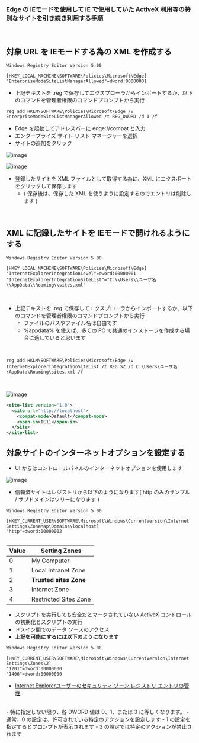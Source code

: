 ### Edge の IEモードを使用して IE で使用していた ActiveX 利用等の特別なサイトを引き続き利用する手順

<br>

## 対象 URL を IEモードする為の XML を作成する
```
Windows Registry Editor Version 5.00

[HKEY_LOCAL_MACHINE\SOFTWARE\Policies\Microsoft\Edge]
"EnterpriseModeSiteListManagerAllowed"=dword:00000001

```

- 上記テキストを .reg で保存してエクスプローラからインポートするか、以下のコマンドを管理者権限のコマンドプロンプトから実行

```
reg add HKLM\SOFTWARE\Policies\Microsoft\Edge /v EnterpriseModeSiteListManagerAllowed /t REG_DWORD /d 1 /f
```

- Edge を起動してアドレスバーに edge://compat と入力
- エンタープライズ サイト リスト マネージャーを選択
- サイトの追加をクリック

![image](https://user-images.githubusercontent.com/1501327/151492507-56006468-02af-4f8b-9738-c2a4498bb7a6.png)

![image](https://user-images.githubusercontent.com/1501327/151492626-61115803-f1d0-48d3-ad8f-5108e5443ee4.png)

- 登録したサイトを XML ファイルとして取得する為に、XML にエクスポートをクリックして保存します
  - ( 保存後は、保存した XML を使うように設定するのでエントリは削除します )

<br>

## XML に記録したサイトを IEモードで開けれるようにする
```
Windows Registry Editor Version 5.00

[HKEY_LOCAL_MACHINE\SOFTWARE\Policies\Microsoft\Edge]
"InternetExplorerIntegrationLevel"=dword:00000001
"InternetExplorerIntegrationSiteList"="C:\\Users\\ユーザ名\\AppData\\Roaming\\sites.xml"

```

<br>

- 上記テキストを .reg で保存してエクスプローラからインポートするか、以下のコマンドを管理者権限のコマンドプロンプトから実行
  - ファイルのパスやファイル名は自由です
  - %appdata% を使えば、多くの PC で共通のインストーラを作成する場合に適していると思います

<br>

```
reg add HKLM\SOFTWARE\Policies\Microsoft\Edge /v InternetExplorerIntegrationSiteList /t REG_SZ /d C:\Users\ユーザ名\AppData\Roaming\sites.xml /f
```

<br>

![image](https://user-images.githubusercontent.com/1501327/151495246-3e7c82bf-b7be-43b2-87c9-db4df1ec1104.png)

```xml
<site-list version="1.0">
  <site url="http://localhost">
    <compat-mode>Default</compat-mode>
    <open-in>IE11</open-in>
  </site>
</site-list>
```

## 対象サイトのインターネットオプションを設定する

- UI からはコントロールパネルのインターネットオプションを使用します

![image](https://user-images.githubusercontent.com/1501327/151499552-5764f687-adbc-473f-9c2f-ff8075090544.png)


- 信頼済サイトはレジストリから以下のようになります( http のみのサンプル / サブドメインはツリーになります )
```
Windows Registry Editor Version 5.00

[HKEY_CURRENT_USER\SOFTWARE\Microsoft\Windows\CurrentVersion\Internet Settings\ZoneMap\Domains\localhost]
"http"=dword:00000002


```

| Value | Setting Zones |
| ------------- | ------------- |
| 0  | My Computer  |
| 1  | Local Intranet Zone  |
| 2  | **Trusted sites Zone**  |
| 3  | Internet Zone  |
| 4  | Restricted Sites Zone  |


- スクリプトを実行しても安全だとマークされていない ActiveX コントロールの初期化とスクリプトの実行
- ドメイン間でのデータ ソースのアクセス
- **上記を可能にするには以下のようになります**

```
Windows Registry Editor Version 5.00

[HKEY_CURRENT_USER\SOFTWARE\Microsoft\Windows\CurrentVersion\Internet Settings\Zones\2]
"1201"=dword:00000000
"1406"=dword:00000000

```

- [Internet Explorerユーザーのセキュリティ ゾーン レジストリ エントリの管理](https://docs.microsoft.com/ja-JP/troubleshoot/developer/browsers/security-privacy/ie-security-zones-registry-entries)
<br>
  - 特に指定しない限り、各 DWORD 値は 0、1、または 3 に等しくなります。 
  - 通常、0 の設定は、許可されている特定のアクションを設定します
  - 1 の設定を指定するとプロンプトが表示されます
  - 3 の設定では特定のアクションが禁止されます


